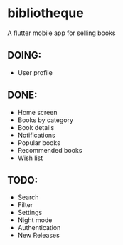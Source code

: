 # bibliotheque

A flutter mobile app for selling books

## DOING:
- User profile

## DONE:
- Home screen
- Books by category
- Book details
- Notifications
- Popular books
- Recommended books
- Wish list


## TODO:
- Search
- Filter
- Settings
- Night mode
- Authentication
- New Releases